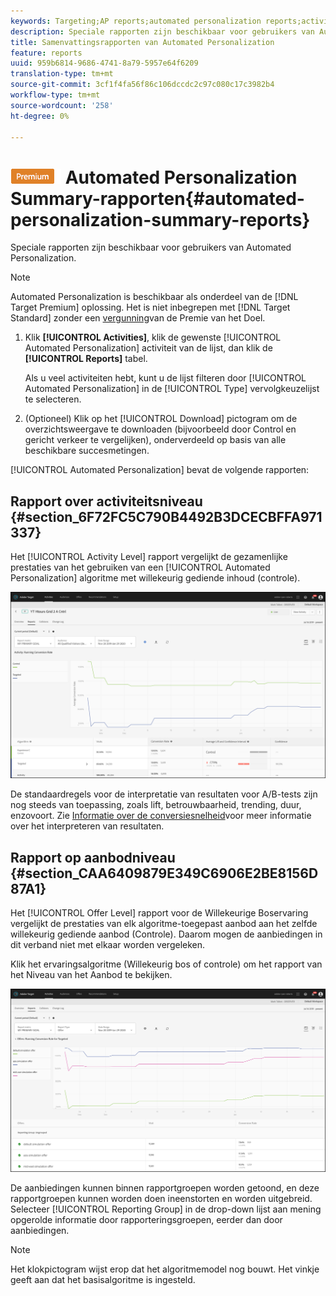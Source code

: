 ```yaml
---
keywords: Targeting;AP reports;automated personalization reports;activity level report;offer level report;offer detail report
description: Speciale rapporten zijn beschikbaar voor gebruikers van Automated Personalization.
title: Samenvattingsrapporten van Automated Personalization
feature: reports
uuid: 959b6814-9686-4741-8a79-5957e64f6209
translation-type: tm+mt
source-git-commit: 3cf1f4fa56f86c106dccdc2c97c080c17c3982b4
workflow-type: tm+mt
source-wordcount: '258'
ht-degree: 0%

---
```



# ![PREMIUM](/help/assets/premium.png) Automated Personalization Summary-rapporten{#automated-personalization-summary-reports}

Speciale rapporten zijn beschikbaar voor gebruikers van Automated Personalization.

>[!NOTE]
>
>Automated Personalization is beschikbaar als onderdeel van de [!DNL Target Premium] oplossing. Het is niet inbegrepen met [!DNL Target Standard] zonder een [vergunning](/help/c-intro/intro.md#premium)van de Premie van het Doel.

1. Klik **[!UICONTROL Activities]**, klik de gewenste [!UICONTROL Automated Personalization] activiteit van de lijst, dan klik de **[!UICONTROL Reports]** tabel.

   Als u veel activiteiten hebt, kunt u de lijst filteren door [!UICONTROL Automated Personalization] in de [!UICONTROL Type] vervolgkeuzelijst te selecteren.

1. (Optioneel) Klik op het [!UICONTROL Download] pictogram om de overzichtsweergave te downloaden (bijvoorbeeld door Control en gericht verkeer te vergelijken), onderverdeeld op basis van alle beschikbare succesmetingen.

[!UICONTROL Automated Personalization] bevat de volgende rapporten:

## Rapport over activiteitsniveau {#section_6F72FC5C790B4492B3DCECBFFA971337}

Het [!UICONTROL Activity Level] rapport vergelijkt de gezamenlijke prestaties van het gebruiken van een [!UICONTROL Automated Personalization] algoritme met willekeurig gediende inhoud (controle).

![Rapport over activiteitsniveau](/help/c-reports/assets/box_plot_ap.png)

De standaardregels voor de interpretatie van resultaten voor A/B-tests zijn nog steeds van toepassing, zoals lift, betrouwbaarheid, trending, duur, enzovoort. Zie [Informatie over de conversiesnelheid](../c-reports/conversion-rate.md#concept_2D9FEDE8F94A485DAC86D611BFBDC844)voor meer informatie over het interpreteren van resultaten.

## Rapport op aanbodniveau {#section_CAA6409879E349C6906E2BE8156D87A1}

Het [!UICONTROL Offer Level] rapport voor de Willekeurige Boservaring vergelijkt de prestaties van elk algoritme-toegepast aanbod aan het zelfde willekeurig gediende aanbod (Controle). Daarom mogen de aanbiedingen in dit verband niet met elkaar worden vergeleken.

Klik het ervaringsalgoritme (Willekeurig bos of controle) om het rapport van het Niveau van het Aanbod te bekijken.

![](assets/ap_OfferLevelRpt.png)

De aanbiedingen kunnen binnen rapportgroepen worden getoond, en deze rapportgroepen kunnen worden doen ineenstorten en worden uitgebreid. Selecteer [!UICONTROL Reporting Group] in de drop-down lijst aan mening opgerolde informatie door rapporteringsgroepen, eerder dan door aanbiedingen.

>[!NOTE]
>
>Het klokpictogram wijst erop dat het algoritmemodel nog bouwt. Het vinkje geeft aan dat het basisalgoritme is ingesteld.
